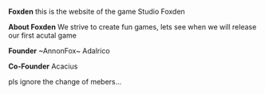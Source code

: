 **Foxden**
this is the website of the game Studio Foxden

**About Foxden**
We strive to create fun games, lets see when we will release our first acutal game

**Founder**
~AnnonFox~ Adalrico

**Co-Founder**
Acacius

pls ignore the change of mebers...

